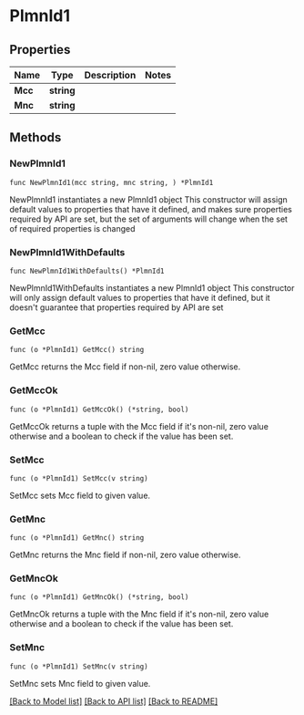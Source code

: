 # PlmnId1

## Properties

Name | Type | Description | Notes
------------ | ------------- | ------------- | -------------
**Mcc** | **string** |  | 
**Mnc** | **string** |  | 

## Methods

### NewPlmnId1

`func NewPlmnId1(mcc string, mnc string, ) *PlmnId1`

NewPlmnId1 instantiates a new PlmnId1 object
This constructor will assign default values to properties that have it defined,
and makes sure properties required by API are set, but the set of arguments
will change when the set of required properties is changed

### NewPlmnId1WithDefaults

`func NewPlmnId1WithDefaults() *PlmnId1`

NewPlmnId1WithDefaults instantiates a new PlmnId1 object
This constructor will only assign default values to properties that have it defined,
but it doesn't guarantee that properties required by API are set

### GetMcc

`func (o *PlmnId1) GetMcc() string`

GetMcc returns the Mcc field if non-nil, zero value otherwise.

### GetMccOk

`func (o *PlmnId1) GetMccOk() (*string, bool)`

GetMccOk returns a tuple with the Mcc field if it's non-nil, zero value otherwise
and a boolean to check if the value has been set.

### SetMcc

`func (o *PlmnId1) SetMcc(v string)`

SetMcc sets Mcc field to given value.


### GetMnc

`func (o *PlmnId1) GetMnc() string`

GetMnc returns the Mnc field if non-nil, zero value otherwise.

### GetMncOk

`func (o *PlmnId1) GetMncOk() (*string, bool)`

GetMncOk returns a tuple with the Mnc field if it's non-nil, zero value otherwise
and a boolean to check if the value has been set.

### SetMnc

`func (o *PlmnId1) SetMnc(v string)`

SetMnc sets Mnc field to given value.



[[Back to Model list]](../README.md#documentation-for-models) [[Back to API list]](../README.md#documentation-for-api-endpoints) [[Back to README]](../README.md)



